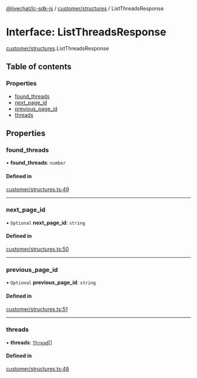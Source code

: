 [@livechat/lc-sdk-js](../README.md) / [customer/structures](../modules/customer_structures.md) / ListThreadsResponse

# Interface: ListThreadsResponse

[customer/structures](../modules/customer_structures.md).ListThreadsResponse

## Table of contents

### Properties

- [found\_threads](customer_structures.ListThreadsResponse.md#found_threads)
- [next\_page\_id](customer_structures.ListThreadsResponse.md#next_page_id)
- [previous\_page\_id](customer_structures.ListThreadsResponse.md#previous_page_id)
- [threads](customer_structures.ListThreadsResponse.md#threads)

## Properties

### found\_threads

• **found\_threads**: `number`

#### Defined in

[customer/structures.ts:49](https://github.com/livechat/lc-sdk-js/blob/a3fdde0/src/customer/structures.ts#L49)

___

### next\_page\_id

• `Optional` **next\_page\_id**: `string`

#### Defined in

[customer/structures.ts:50](https://github.com/livechat/lc-sdk-js/blob/a3fdde0/src/customer/structures.ts#L50)

___

### previous\_page\_id

• `Optional` **previous\_page\_id**: `string`

#### Defined in

[customer/structures.ts:51](https://github.com/livechat/lc-sdk-js/blob/a3fdde0/src/customer/structures.ts#L51)

___

### threads

• **threads**: [`Thread`](objects.Thread.md)[]

#### Defined in

[customer/structures.ts:48](https://github.com/livechat/lc-sdk-js/blob/a3fdde0/src/customer/structures.ts#L48)
